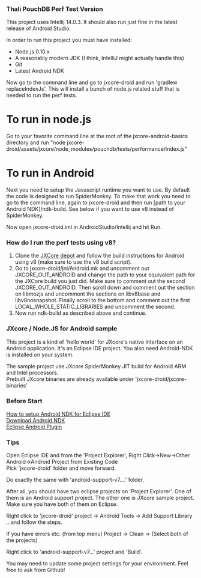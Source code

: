 ### Thali PouchDB Perf Test Version
This project uses Intellij 14.0.3. It should also run just fine in the latest release of Android Studio.

In order to run this project you must have installed:

* Node.js 0.10.x
* A reasonably modern JDK (I think, IntelliJ might actually handle this)
* Git
* Latest Android NDK

Now go to the command line and go to jxcore-droid and run 'gradlew replaceIndexJs'. This will install a bunch of node.js related stuff that is needed to run the perf tests.

# To run in node.js
Go to your favorite command line at the root of the jxcore-android-basics directory and run "node jxcore-droid/assets/jxcore/node_modules/pouchdb/tests/performance/index.js"

# To run in Android
Next you need to setup the Javascript runtime you want to use. By default the code is designed to run SpiderMonkey. To make that work you need to go to the command line, again to jxcore-droid and then run [path to your Android NDK]/ndk-build. See below if you want to use v8 instead of SpiderMonkey.

Now open jxcore-droid.iml in AndroidStudio/Intellij and hit Run.

### How do I run the perf tests using v8?
1. Clone the [JXCore depot](https://github.com/jxcore/jxcore) and follow the build instructions for Android using v8 (make sure to use the v8 build script).
2. Go to jxcore-droid/jni/Android.mk and uncomment out JXCORE_OUT_ANDROID and change the path to your equivalent path for the JXCore build you just did. Make sure to comment out the second JXCORE_OUT_ANDROID. Then scroll down and comment out the section on libmozjs and uncomment the sections on libv8base and libv8nosnapshot. Finally scroll to the bottom and comment out the first LOCAL_WHOLE_STATIC_LIBRARIES and uncomment the second.
3. Now run ndk-build as described above and continue.

### JXcore / Node.JS for Android sample

This project is a kind of 'hello world' for JXcore's native interface on an Android application. 
It's an Eclipse IDE project. You also need Android-NDK is installed on your system.

The sample project use JXcore SpiderMonkey JIT build for Android ARM and Intel processors.  
Prebuilt JXcore binaries are already available under 'jxcore-droid/jxcore-binaries'

### Before Start
[How to setup Android NDK for Eclipse IDE](http://tools.android.com/recent/usingthendkplugin)  
[Download Android NDK](https://developer.android.com/tools/sdk/ndk/index.html)  
[Eclipse Android Plugin](http://developer.android.com/tools/sdk/eclipse-adt.html)

### Tips
Open Eclipse IDE and from the 'Project Explorer', Right Click->New->Other  
Android->Android Project from Existing Code  
Pick 'jxcore-droid' folder and move forward.

Do exactly the same with 'android-support-v7....' folder.

After all, you should have two eclipse projects on 'Project Explorer'. 
One of them is an Android support project. The other one is JXcore sample
project. Make sure you have both of them on Eclipse. 

Right click to 'jxcore-droid' project -> Android Tools -> Add Support Library .. and follow the steps.

If you have errors etc. (from top menu) Project -> Clean -> (Select both of the projects)

Right click to 'android-support-v7...' project and 'Build'. 

You may need to update some project settings for your environment. Feel free to ask from Github!
